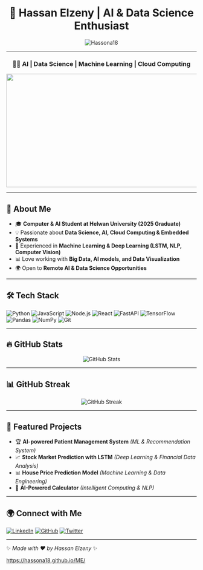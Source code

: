 <h1 align="center">🚀 Hassan Elzeny | AI & Data Science Enthusiast</h1>

<p align="center">
  <img src="https://komarev.com/ghpvc/?username=Hassona18&label=Profile%20Views&color=0e75b6&style=flat" alt="Hassona18" />
</p>

---

<h3 align="center">👨‍💻 AI | Data Science | Machine Learning | Cloud Computing</h3>

<p align="center">
  <img src="https://media.giphy.com/media/QTfX9Ejfra3ZmNxh6B/giphy.gif" width="600" height="300" />
</p>

---

## 🚀 About Me
- 🎓 **Computer & AI Student at Helwan University (2025 Graduate)**
- 💡 Passionate about **Data Science, AI, Cloud Computing & Embedded Systems**
- 🤖 Experienced in **Machine Learning & Deep Learning (LSTM, NLP, Computer Vision)**
- 📊 Love working with **Big Data, AI models, and Data Visualization**
- 🌍 Open to **Remote AI & Data Science Opportunities**

---

## 🛠️ Tech Stack

![Python](https://img.shields.io/badge/Python-3776AB?style=for-the-badge&logo=python&logoColor=white)
![JavaScript](https://img.shields.io/badge/JavaScript-F7DF1E?style=for-the-badge&logo=javascript&logoColor=black)
![Node.js](https://img.shields.io/badge/Node.js-339933?style=for-the-badge&logo=nodedotjs&logoColor=white)
![React](https://img.shields.io/badge/React-20232A?style=for-the-badge&logo=react&logoColor=61DAFB)
![FastAPI](https://img.shields.io/badge/FastAPI-009688?style=for-the-badge&logo=fastapi&logoColor=white)
![TensorFlow](https://img.shields.io/badge/TensorFlow-FF6F00?style=for-the-badge&logo=tensorflow&logoColor=white)
![Pandas](https://img.shields.io/badge/Pandas-150458?style=for-the-badge&logo=pandas&logoColor=white)
![NumPy](https://img.shields.io/badge/NumPy-013243?style=for-the-badge&logo=numpy&logoColor=white)
![Git](https://img.shields.io/badge/Git-F05032?style=for-the-badge&logo=git&logoColor=white)

---

## 🔥 GitHub Stats
<p align="center">
  <img src="https://github-readme-stats.vercel.app/api?username=Hassona18&show_icons=true&theme=radical" alt="GitHub Stats" />
</p>

---

## 📊 GitHub Streak
<p align="center">
  <img src="https://github-readme-streak-stats.herokuapp.com/?user=Hassona18&theme=radical" alt="GitHub Streak" />
</p>

---

## 📌 Featured Projects
- 🏆 **AI-powered Patient Management System** *(ML & Recommendation System)*  
- 📈 **Stock Market Prediction with LSTM** *(Deep Learning & Financial Data Analysis)*  
- 📊 **House Price Prediction Model** *(Machine Learning & Data Engineering)*  
- 🤖 **AI-Powered Calculator** *(Intelligent Computing & NLP)*

---

## 🌍 Connect with Me
[![LinkedIn](https://img.shields.io/badge/LinkedIn-blue?style=for-the-badge&logo=linkedin)](https://linkedin.com/in/YOUR-LINKEDIN)
[![GitHub](https://img.shields.io/badge/GitHub-000?style=for-the-badge&logo=github)](https://github.com/Hassona18)
[![Twitter](https://img.shields.io/badge/Twitter-1DA1F2?style=for-the-badge&logo=twitter&logoColor=white)](https://twitter.com/YOUR-TWITTER)

---

✨ *Made with ❤️ by Hassan Elzeny* ✨


https://hassona18.github.io/ME/
